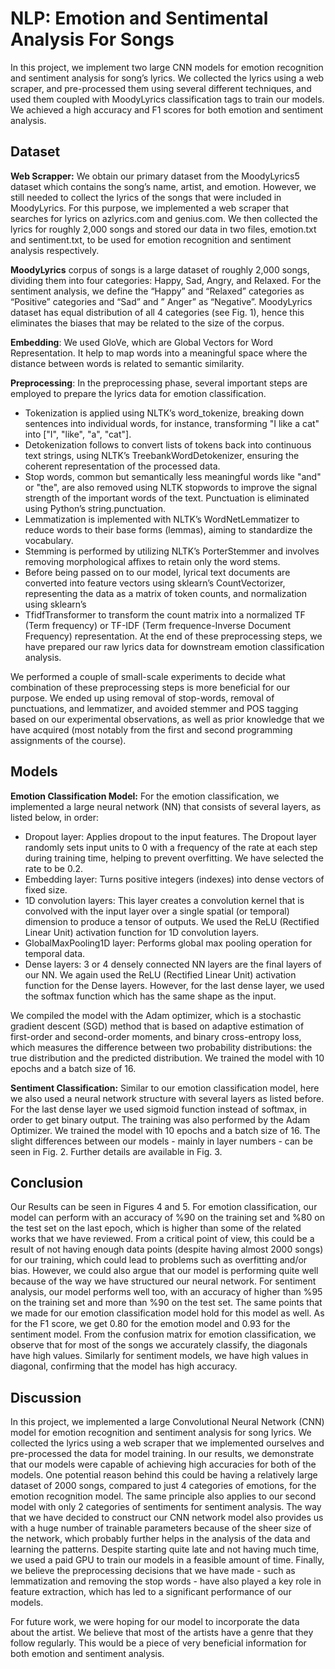# NLP: Emotion and Sentimental Analysis For Songs 
In this project, we implement two large CNN models for emotion recognition and sentiment analysis for song’s lyrics. We collected the lyrics using a web scraper, and pre-processed them using several different techniques, and used them coupled
with MoodyLyrics classification tags to train our models. We achieved a high accuracy and F1 scores for both emotion and sentiment analysis.

## Dataset
**Web Scrapper:** We obtain our primary dataset from the MoodyLyrics5 dataset which contains the song’s name, artist, and emotion. However, we still needed to collect the lyrics of the songs that were included in MoodyLyrics. For this purpose, we implemented a web
scraper that searches for lyrics on azlyrics.com and genius.com. We then collected the lyrics for roughly 2,000 songs and stored our data in two files, emotion.txt and sentiment.txt, to be used for emotion recognition and sentiment analysis respectively.

**MoodyLyrics** corpus of songs is a large dataset of roughly 2,000 songs, dividing them into four categories: Happy, Sad, Angry, and Relaxed. For the sentiment analysis, we define the “Happy” and “Relaxed” categories as “Positive” categories
and “Sad” and ” Anger” as “Negative”. MoodyLyrics dataset has equal distribution of all 4 categories (see Fig. 1), hence this eliminates the biases that may be related to the size of the corpus.

**Embedding**: We used GloVe, which are Global Vectors for Word Representation. It help to map words into a meaningful space where the distance between words is related to semantic similarity.

**Preprocessing**: In the preprocessing phase, several important steps are employed to prepare the lyrics data for emotion classification. 
-  Tokenization is applied using NLTK’s word_tokenize, breaking down sentences into individual words, for instance, transforming "I like a cat" into ["I", "like", "a", "cat"].
-  Detokenization follows to convert lists of tokens back into continuous text strings, using NLTK’s TreebankWordDetokenizer, ensuring the coherent representation of the processed data.
- Stop words, common but semantically less meaningful words like "and" or "the", are also removed using NLTK stopwords to improve the signal strength of the important words of the text. Punctuation is eliminated using Python’s string.punctuation.
- Lemmatization is implemented with NLTK’s WordNetLemmatizer to reduce words to their base forms (lemmas), aiming to standardize the vocabulary.
- Stemming is performed by utilizing NLTK’s PorterStemmer and involves removing morphological affixes to retain only the word stems.
- Before being passed on to our model, lyrical text documents are converted into feature vectors using sklearn’s CountVectorizer, representing the data as a matrix of token counts, and normalization using sklearn’s
- TfidfTransformer to transform the count matrix into a normalized TF (Term frequency) or TF-IDF (Term frequence-Inverse Document Frequency) representation. At the end of these preprocessing steps, we have prepared our raw lyrics data for downstream emotion classification analysis.

We performed a couple of small-scale experiments to decide what combination of these preprocessing steps is more beneficial for our purpose. We ended up using removal of stop-words, removal of punctuations, and lemmatizer, and avoided
stemmer and POS tagging based on our experimental observations, as well as prior knowledge that we have acquired (most notably from the first and second programming assignments of the course).

## Models
**Emotion Classification Model:** For the emotion classification, we implemented a large neural network (NN) that consists of several layers, as listed below, in order:
- Dropout layer: Applies dropout to the input features. The Dropout layer randomly sets input units to 0 with a frequency of the rate at each step during training time, helping to prevent overfitting. We have selected the rate to be 0.2.
- Embedding layer: Turns positive integers (indexes) into dense vectors of fixed size.
- 1D convolution layers: This layer creates a convolution kernel that is convolved with the input layer over a single spatial (or temporal) dimension to produce a tensor of outputs. We used the ReLU (Rectified Linear Unit) activation function for 1D convolution layers.
- GlobalMaxPooling1D layer: Performs global max pooling operation for temporal data.
- Dense layers: 3 or 4 densely connected NN layers are the final layers of our NN. We again used the ReLU (Rectified Linear Unit) activation function for the Dense layers. However, for the last dense layer, we used the softmax function which has the same shape as the input.

We compiled the model with the Adam optimizer, which is a stochastic gradient descent (SGD) method that is based on adaptive estimation of first-order and second-order moments, and binary cross-entropy loss, which measures the difference between two probability distributions: the true distribution and the predicted distribution. We trained the model with 10 epochs and a batch size of 16.

**Sentiment Classification:** Similar to our emotion classification model, here we also used a neural network structure with several layers as listed before. For the last dense layer we used sigmoid function instead of softmax, in order to get binary
output. The training was also performed by the Adam Optimizer. We trained the model with 10 epochs and a batch size of 16. The slight differences between our models - mainly in layer numbers - can be seen in Fig. 2. Further details are available in Fig. 3.

## Conclusion 
Our Results can be seen in Figures 4 and 5. For emotion classification, our model can perform with an accuracy of %90 on the training set and %80 on the test set on the last epoch, which is higher than some of the related works that we have reviewed.
From a critical point of view, this could be a result of not having enough data points (despite having almost 2000 songs) for our training, which could lead to problems such as overfitting and/or bias. However, we could also argue that our model is
performing quite well because of the way we have structured our neural network. For sentiment analysis, our model performs well too, with an accuracy of higher than %95 on the training set and more than %90 on the test set. The same points that
we made for our emotion classification model hold for this model as well. As for the F1 score, we get 0.80 for the emotion model and 0.93 for the sentiment model. From the confusion matrix for emotion classification, we observe that for most of the
songs we accurately classify, the diagonals have high values. Similarly for sentiment models, we have high values in diagonal, confirming that the model has high accuracy.

## Discussion
In this project, we implemented a large Convolutional Neural Network (CNN) model for emotion recognition and sentiment analysis for song lyrics. We collected the lyrics using a web scraper that we implemented ourselves and pre-processed the data
for model training. In our results, we demonstrate that our models were capable of achieving high accuracies for both of the models. One potential reason behind this could be having a relatively large dataset of 2000 songs, compared to just 4 categories
of emotions, for the emotion recognition model. The same principle also applies to our second model with only 2 categories of sentiments for sentiment analysis. The way that we have decided to construct our CNN network model also provides us with a 
huge number of trainable parameters because of the sheer size of the network, which probably further helps in the analysis of the data and learning the patterns. Despite starting quite late and not having much time, we used a paid GPU to train our
models in a feasible amount of time. Finally, we believe the preprocessing decisions that we have made - such as lemmatization and removing the stop words - have also played a key role in feature extraction, which has led to a significant performance of
our models.

For future work, we were hoping for our model to incorporate the data about the artist. We believe that most of the artists
have a genre that they follow regularly. This would be a piece of very beneficial information for both emotion and sentiment
analysis.







